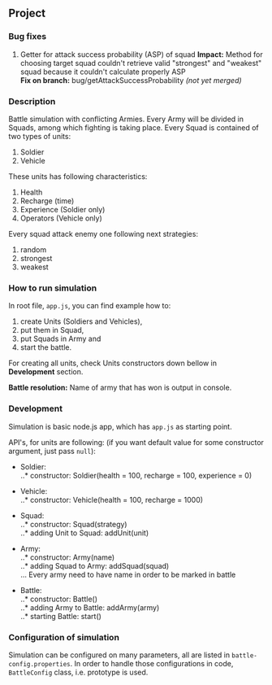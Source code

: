 ## Project
### Bug fixes
1. Getter for attack success probability (ASP) of squad
**Impact:** Method for choosing target squad couldn't retrieve valid "strongest" and "weakest" squad
because it couldn't calculate properly ASP          
**Fix on branch:** bug/getAttackSuccessProbability *(not yet merged)* 

### Description
Battle simulation with conflicting Armies. Every Army will be divided in Squads, among which fighting is taking place. 
Every Squad is contained of two types of units:   
1. Soldier    
2. Vehicle    

These units has following characteristics:   
1. Health    
2. Recharge (time)   
3. Experience (Soldier only)   
4. Operators (Vehicle only)    
   
Every squad attack enemy one following next strategies:   
1. random    
2. strongest   
3. weakest   
   
### How to run simulation
In root file, `app.js`, you can find example how to:  
1. create Units (Soldiers and Vehicles),     
2. put them in Squad,     
3. put Squads in Army and     
4. start the battle.    

For creating all units, check Units constructors down bellow in **Development** section.   

**Battle resolution:** Name of army that has won is output in console.   

### Development   
Simulation is basic node.js app, which has `app.js` as starting point.    

API's, for units are following: (if you want default value for some constructor argument, just pass `null`):   

* Soldier:   
..* constructor: Soldier(health = 100, recharge = 100, experience = 0)    

* Vehicle:   
..* constructor: Vehicle(health = 100, recharge = 1000)   

* Squad:    
..* constructor: Squad(strategy)   
..* adding Unit to Squad: addUnit(unit)   

* Army:   
..* constructor: Army(name)   
..* adding Squad to Army: addSquad(squad)   
... Every army need to have name in order to be marked in battle   

* Battle:  
..* constructor: Battle()   
..* adding Army to Battle: addArmy(army)   
..* starting Battle: start()   

### Configuration of simulation
Simulation can be configured on many parameters, all are listed in `battle-config.properties`.
In order to handle those configurations in code, `BattleConfig` class, i.e. prototype is used.


